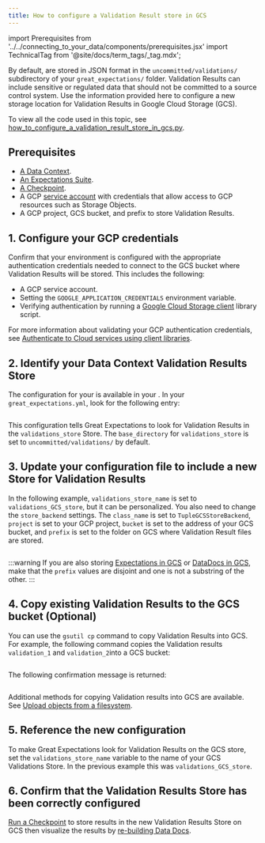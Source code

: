 ```yaml
---
title: How to configure a Validation Result store in GCS
---
```

import Prerequisites from '../../connecting_to_your_data/components/prerequisites.jsx'
import TechnicalTag from '@site/docs/term_tags/_tag.mdx';

By default, <TechnicalTag tag="validation_result" text="Validation Results" /> are stored in JSON format in the ``uncommitted/validations/`` subdirectory of your ``great_expectations/`` folder. Validation Results can include sensitive or regulated data that should not be committed to a source control system.  Use the information provided here to configure a new storage location for Validation Results in Google Cloud Storage (GCS).

To view all the code used in this topic, see [how_to_configure_a_validation_result_store_in_gcs.py](https://github.com/great-expectations/great_expectations/tree/develop/tests/integration/docusaurus/setup/configuring_metadata_stores/how_to_configure_a_validation_result_store_in_gcs.py).

## Prerequisites

<Prerequisites>

- [A Data Context](/docs/guides/setup/configuring_data_contexts/instantiating_data_contexts/how_to_quickly_instantiate_a_data_context).
- [An Expectations Suite](/docs/guides/expectations/how_to_create_and_edit_expectations_with_instant_feedback_from_a_sample_batch_of_data).
- [A Checkpoint](/docs/guides/validation/checkpoints/how_to_create_a_new_checkpoint).
- A GCP [service account](https://cloud.google.com/iam/docs/service-accounts) with credentials that allow access to GCP resources such as Storage Objects.
- A GCP project, GCS bucket, and prefix to store Validation Results.

</Prerequisites>

## 1. Configure your GCP credentials

Confirm that your environment is configured with the appropriate authentication credentials needed to connect to the GCS bucket where Validation Results will be stored. This includes the following:

- A GCP service account.
- Setting the ``GOOGLE_APPLICATION_CREDENTIALS`` environment variable.
- Verifying authentication by running a [Google Cloud Storage client](https://cloud.google.com/storage/docs/reference/libraries) library script.

For more information about validating your GCP authentication credentials, see [Authenticate to Cloud services using client libraries](https://cloud.google.com/docs/authentication/getting-started).

## 2. Identify your Data Context Validation Results Store

The configuration for your <TechnicalTag tag="validation_result_store" text="Validation Results Store" /> is available in your <TechnicalTag tag="data_context" text="Data Context" />. In your ``great_expectations.yml``, look for the following entry: 

```yaml name="tests/integration/docusaurus/setup/configuring_metadata_stores/how_to_configure_a_validation_result_store_in_gcs.py expected_existing_validations_store_yaml"
```
This configuration tells Great Expectations to look for Validation Results in the ``validations_store`` Store. The ``base_directory`` for ``validations_store`` is set to ``uncommitted/validations/`` by default.

## 3. Update your configuration file to include a new Store for Validation Results

In the following example, `validations_store_name` is set to ``validations_GCS_store``, but it can be personalized.  You also need to change the ``store_backend`` settings. The ``class_name`` is set to ``TupleGCSStoreBackend``, ``project`` is set to your GCP project, ``bucket`` is set to the address of your GCS bucket, and ``prefix`` is set to the folder on GCS where Validation Result files are stored.

```yaml name="tests/integration/docusaurus/setup/configuring_metadata_stores/how_to_configure_a_validation_result_store_in_gcs.py configured_validations_store_yaml"
```

:::warning
If you are also storing [Expectations in GCS](../configuring_metadata_stores/how_to_configure_an_expectation_store_in_gcs.md) or [DataDocs in GCS](../configuring_data_docs/how_to_host_and_share_data_docs_on_gcs.md), make that the ``prefix`` values are disjoint and one is not a substring of the other.
:::

## 4. Copy existing Validation Results to the GCS bucket (Optional)

You can use the ``gsutil cp`` command to copy Validation Results into GCS. For example, the following command copies the Validation results ``validation_1`` and ``validation_2``into a GCS bucket: 

```bash name="tests/integration/docusaurus/setup/configuring_metadata_stores/how_to_configure_a_validation_result_store_in_gcs.py copy_validation_command"
```
The following confirmation message is returned:

```bash name="tests/integration/docusaurus/setup/configuring_metadata_stores/how_to_configure_a_validation_result_store_in_gcs.py copy_validation_output"
```
Additional methods for copying Validation results into GCS are available. See [Upload objects from a filesystem](https://cloud.google.com/storage/docs/uploading-objects).

## 5. Reference the new configuration

To make Great Expectations look for Validation Results on the GCS store, set the ``validations_store_name`` variable to the name of your GCS Validations Store. In the previous example this was `validations_GCS_store`.

## 6. Confirm that the Validation Results Store has been correctly configured

[Run a Checkpoint](/docs/guides/validation/how_to_validate_data_by_running_a_checkpoint) to store results in the new Validation Results Store on GCS then visualize the results by [re-building Data Docs](/docs/terms/data_docs).
